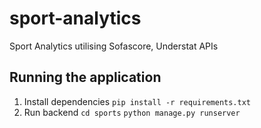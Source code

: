 # sport-analytics
 Sport Analytics utilising Sofascore, Understat APIs

## Running the application
1. Install dependencies ```pip install -r requirements.txt```
2. Run backend 
```cd sports```
```python manage.py runserver```